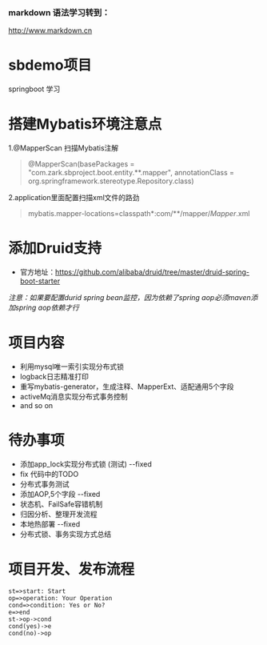 ### markdown 语法学习转到：
http://www.markdown.cn
# sbdemo项目
springboot 学习

# 搭建Mybatis环境注意点
1.@MapperScan 扫描Mybatis注解
> @MapperScan(basePackages = "com.zark.sbproject.boot.entity.**.mapper", annotationClass = org.springframework.stereotype.Repository.class)

2.application里面配置扫描xml文件的路劲
> mybatis.mapper-locations=classpath*:com/**/mapper/*Mapper*.xml

# 添加Druid支持
* 官方地址：https://github.com/alibaba/druid/tree/master/druid-spring-boot-starter

*注意：如果要配置durid spring bean监控，因为依赖了spring aop必须maven添加spring aop依赖才行*


# 项目内容
* 利用mysql唯一索引实现分布式锁
* logback日志精准打印
* 重写mybatis-generator，生成注释、MapperExt、适配通用5个字段
* activeMq消息实现分布式事务控制
* and so on 

# 待办事项
* 添加app_lock实现分布式锁 (测试) --fixed
* fix 代码中的TODO
* 分布式事务测试
* 添加AOP,5个字段     --fixed
* 状态机、FailSafe容错机制
* 归因分析、整理开发流程
* 本地热部署 --fixed
* 分布式锁、事务实现方式总结

# 项目开发、发布流程
```flow
st=>start: Start
op=>operation: Your Operation
cond=>condition: Yes or No?
e=>end
st->op->cond
cond(yes)->e
cond(no)->op
```

